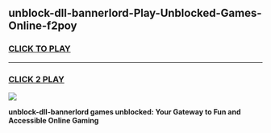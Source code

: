 
## unblock-dll-bannerlord-Play-Unblocked-Games-Online-f2poy
<h3>
<a href="https://premium76.site?title=unblock-dll-bannerlord&ref=25A">CLICK TO PLAY</a></h3>
<hr>

<h3>
<a href="https://premium76.site?title=unblock-dll-bannerlord&ref=25A">CLICK 2 PLAY</a>
  
</h3>

<a href="https://premium76.site?title=unblock-dll-bannerlord&ref=25A"><img src="https://clearcache.store/games.png"></a>


**unblock-dll-bannerlord games unblocked: Your Gateway to Fun and Accessible Online Gaming**
